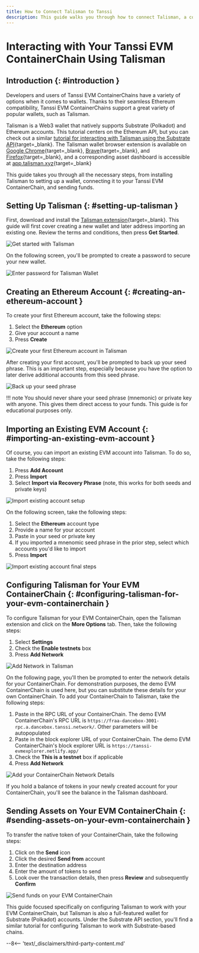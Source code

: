 ```yaml
---
title: How to Connect Talisman to Tanssi
description: This guide walks you through how to connect Talisman, a comprehensive Polkadot, Substrate, and Ethereum wallet, to your Tanssi EVM ContainerChain. 
---
```


# Interacting with Your Tanssi EVM ContainerChain Using Talisman

## Introduction {: #introduction }

Developers and users of Tanssi EVM ContainerChains have a variety of options when it comes to wallets. Thanks to their seamless Ethereum compatibility, Tanssi EVM ContainerChains support a great variety of popular wallets, such as Talisman. 

Talisman is a Web3 wallet that natively supports Substrate (Polkadot) and Ethereum accounts. This tutorial centers on the Ethereum API, but you can check out a similar [tutorial for interacting with Talisman using the Substrate API](/builders/interact/substrate-api/wallets/talisman){target=_blank}. The Talisman wallet browser extension is available on [Google Chrome](https://chrome.google.com/webstore/detail/talisman-polkadot-wallet/fijngjgcjhjmmpcmkeiomlglpeiijkld){target=_blank}, [Brave](https://chrome.google.com/webstore/detail/talisman-polkadot-wallet/fijngjgcjhjmmpcmkeiomlglpeiijkld){target=_blank}, and [Firefox](https://addons.mozilla.org/en-US/firefox/addon/talisman-wallet-extension/){target=_blank}, and a corresponding asset dashboard is accessible at [app.talisman.xyz](https://app.talisman.xyz/){target=_blank}

This guide takes you through all the necessary steps, from installing Talisman to setting up a wallet, connecting it to your Tanssi EVM ContainerChain, and sending funds.

## Setting Up Talisman {: #setting-up-talisman }

First, download and install the [Talisman extension](https://www.talisman.xyz/){target=_blank}. This guide will first cover creating a new wallet and later address importing an existing one. Review the terms and conditions, then press **Get Started**. 

![Get started with Talisman](/images/builders/interact/ethereum-api/wallets/talisman/talisman-1.png)

On the following screen, you'll be prompted to create a password to secure your new wallet. 

![Enter password for Talisman Wallet](/images/builders/interact/ethereum-api/wallets/talisman/talisman-2.png)

## Creating an Ethereum Account {: #creating-an-ethereum-account }

To create your first Ethereum account, take the following steps:

1. Select the **Ethereum** option
2. Give your account a name
3. Press **Create**

![Create your first Ethereum account in Talisman](/images/builders/interact/ethereum-api/wallets/talisman/talisman-3.png)

After creating your first account, you'll be prompted to back up your seed phrase. This is an important step, especially because you have the option to later derive additional accounts from this seed phrase. 

![Back up your seed phrase](/images/builders/interact/ethereum-api/wallets/talisman/talisman-4.png)

!!! note
    You should never share your seed phrase (mnemonic) or private key with anyone. This gives them direct access to your funds. This guide is for educational purposes only.

## Importing an Existing EVM Account {: #importing-an-existing-evm-account }

Of course, you can import an existing EVM account into Talisman. To do so, take the following steps:

1. Press **Add Account**
2. Press **Import**
3. Select **Import via Recovery Phrase** (note, this works for both seeds and private keys)

![Import existing account setup](/images/builders/interact/ethereum-api/wallets/talisman/talisman-9.png)

On the following screen, take the following steps: 

1. Select the **Ethereum** account type
2. Provide a name for your account
3. Paste in your seed or private key
4. If you imported a mnenomic seed phrase in the prior step, select which accounts you'd like to import 
5. Press **Import**

![Import existing account final steps](/images/builders/interact/ethereum-api/wallets/talisman/talisman-10.png)

## Configuring Talisman for Your EVM ContainerChain {: #configuring-talisman-for-your-evm-containerchain }

To configure Talisman for your EVM ContainerChain, open the Talisman extension and click on the **More Options** tab. Then, take the following steps: 

1. Select **Settings**
2. Check the **Enable testnets** box
3. Press **Add Network**

![Add Network in Talisman](/images/builders/interact/ethereum-api/wallets/talisman/talisman-6.png)

On the following page, you'll then be prompted to enter the network details for your ContainerChain. For demonstration purposes, the demo EVM ContainerChain is used here, but you can substitute these details for your own ContainerChain. To add your ContainerChain to Talisman, take the following steps: 

1. Paste in the RPC URL of your ContainerChain. The demo EVM ContainerChain's RPC URL is `https://fraa-dancebox-3001-rpc.a.dancebox.tanssi.network/`. Other parameters will be autopopulated
2. Paste in the block explorer URL of your ContainerChain. The demo EVM ContainerChain's block explorer URL is `https://tanssi-evmexplorer.netlify.app/`
3. Check the **This is a testnet** box if applicable
4. Press **Add Network**

![Add your ContainerChain Network Details](/images/builders/interact/ethereum-api/wallets/talisman/talisman-7.png)

If you hold a balance of tokens in your newly created account for your ContainerChain, you'll see the balance in the Talisman dashboard. 

## Sending Assets on Your EVM ContainerChain {: #sending-assets-on-your-evm-containerchain }

To transfer the native token of your ContainerChain, take the following steps:

1. Click on the **Send** icon
2. Click the desired **Send from** account
3. Enter the destination address
4. Enter the amount of tokens to send
5. Look over the transaction details, then press **Review** and subsequently **Confirm**

![Send funds on your EVM ContainerChain](/images/builders/interact/ethereum-api/wallets/talisman/talisman-8.png)


This guide focused specifically on configuring Talisman to work with your EVM ContainerChain, but Talisman is also a full-featured wallet for Substrate (Polkadot) accounts. Under the Substrate API section, you'll find a similar tutorial for configuring Talisman to work with Substrate-based chains.

--8<-- 'text/_disclaimers/third-party-content.md'
